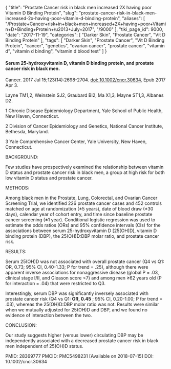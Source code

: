 {
    "title": "Prostate Cancer risk in black men increased 2X having poor Vitamin D Binding Protein",
    "slug": "prostate-cancer-risk-in-black-men-increased-2x-having-poor-vitamin-d-binding-protein",
    "aliases": [
        "/Prostate+Cancer+risk+in+black+men+increased+2X+having+poor+Vitamin+D+Binding+Protein+\u2013+July+2017",
        "/9000"
    ],
    "tiki_page_id": 9000,
    "date": "2017-11-19",
    "categories": [
        "Darker Skin",
        "Prostate Cancer",
        "Vit D Binding Protein"
    ],
    "tags": [
        "Darker Skin",
        "Prostate Cancer",
        "Vit D Binding Protein",
        "cancer",
        "genetics",
        "ovarian cancer",
        "prostate cancer",
        "vitamin d",
        "vitamin d binding",
        "vitamin d blood test"
    ]
}


#### Serum 25-hydroxyvitamin D, vitamin D binding protein, and prostate cancer risk in black men.

Cancer. 2017 Jul 15;123(14):2698-2704. [doi: 10.1002/cncr.30634.](https://doi.org/10.1002/cncr.30634.) Epub 2017 Apr 3.

Layne TM1,2, Weinstein SJ2, Graubard BI2, Ma X1,3, Mayne ST1,3, Albanes D2.

1 Chronic Disease Epidemiology Department, Yale School of Public Health, New Haven, Connecticut.

2 Division of Cancer Epidemiology and Genetics, National Cancer Institute, Bethesda, Maryland.

3 Yale Comprehensive Cancer Center, Yale University, New Haven, Connecticut.

BACKGROUND:

Few studies have prospectively examined the relationship between vitamin D status and prostate cancer risk in black men, a group at high risk for both low vitamin D status and prostate cancer.

METHODS:

Among black men in the Prostate, Lung, Colorectal, and Ovarian Cancer Screening Trial, we identified 226 prostate cancer cases and 452 controls matched on age at randomization (±5 years), date of blood draw (±30 days), calendar year of cohort entry, and time since baseline prostate cancer screening (±1 year). Conditional logistic regression was used to estimate the odds ratios (ORs) and 95% confidence intervals (CIs) for the associations between serum 25-hydroxyvitamin D <span>[25(OH)D]</span>, vitamin D binding protein (DBP), the 25(OH)D:DBP molar ratio, and prostate cancer risk.

RESULTS:

Serum 25(OH)D was not associated with overall prostate cancer (Q4 vs Q1: OR, 0.73; 95% CI, 0.40-1.33; P for trend = .25), although there were apparent inverse associations for nonaggressive disease (global P = .03, clinical stage I/II, and Gleason score <7) and among men ≥62 years old (P for interaction = .04) that were restricted to Q3. 

Interestingly, serum DBP was significantly inversely associated with prostate cancer risk (Q4 vs Q1:  **OR, 0.45** ; 95% CI, 0.20-1.00; P for trend = .03), whereas the 25(OH)D:DBP molar ratio was not. Results were similar when we mutually adjusted for 25(OH)D and DBP, and we found no evidence of interaction between the two.

CONCLUSION:

Our study suggests higher (versus lower) circulating DBP may be independently associated with a decreased prostate cancer risk in black men independent of 25(OH)D status.

PMID: 28369777 PMCID: PMC5498231 <span>[Available on 2018-07-15]</span> DOI: 10.1002/cncr.30634